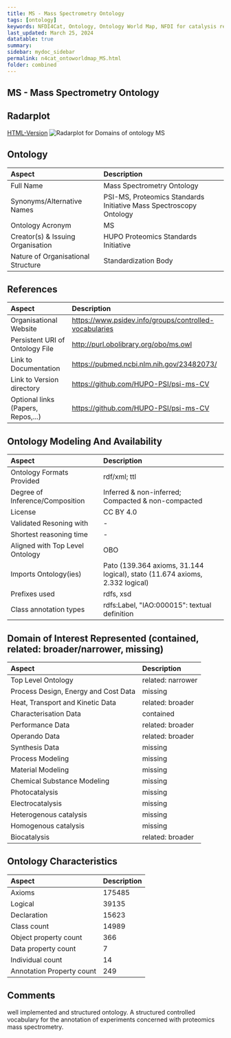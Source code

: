 ```yaml
---
title: MS - Mass Spectrometry Ontology
tags: [ontology]
keywords: NFDI4Cat, Ontology, Ontology World Map, NFDI for catalysis related research, semantic web
last_updated: March 25, 2024
datatable: true
summary:
sidebar: mydoc_sidebar
permalink: n4cat_ontoworldmap_MS.html
folder: combined
---
```

## MS - Mass Spectrometry Ontology


 ## Radarplot 

 [HTML-Version](../radarplots/Radarplot_MS.html) ![Radarplot for Domains of ontology MS](../radarplots/Radarplot_MS.svg) 
## Ontology

|Aspect |Description| 
 |:---|:---|
| Full Name | Mass Spectrometry Ontology |
| Synonyms/Alternative Names | PSI-MS, Proteomics Standards Initiative Mass Spectroscopy Ontology |
| Ontology Acronym | MS |
| Creator(s) & Issuing Organisation | HUPO Proteomics Standards Initiative |
| Nature of Organisational Structure | Standardization Body |

## References

|Aspect |Description| 
 |:---|:---|
| Organisational Website | https://www.psidev.info/groups/controlled-vocabularies |
| Persistent URI of Ontology File | http://purl.obolibrary.org/obo/ms.owl |
| Link to Documentation | https://pubmed.ncbi.nlm.nih.gov/23482073/ |
| Link to Version directory | https://github.com/HUPO-PSI/psi-ms-CV |
| Optional links (Papers, Repos,...) | https://github.com/HUPO-PSI/psi-ms-CV  |

## Ontology Modeling And Availability

|Aspect |Description| 
 |:---|:---|
| Ontology Formats Provided | rdf/xml; ttl |
| Degree of Inference/Composition | Inferred & non-inferred; Compacted & non-compacted |
| License | CC BY 4.0 |
| Validated Resoning with | - |
| Shortest reasoning time | - |
| Aligned with Top Level Ontology | OBO  |
| Imports Ontology(ies) | Pato (139.364 axioms, 31.144 logical), stato (11.674 axioms, 2.332 logical) |
| Prefixes used | rdfs, xsd |
| Class annotation types | rdfs:Label, "IAO:000015": textual definition |

## Domain of Interest Represented (contained, related: broader/narrower, missing)

|Aspect |Description| 
 |:---|:---|
| Top Level Ontology | related: narrower |
| Process Design, Energy and Cost Data | missing |
| Heat, Transport and Kinetic Data | related: broader |
| Characterisation Data | contained |
| Performance Data | related: broader |
| Operando Data | related: broader |
| Synthesis Data | missing |
| Process Modeling | missing |
| Material Modeling | missing |
| Chemical Substance Modeling | missing |
| Photocatalysis | missing |
| Electrocatalysis | missing |
| Heterogenous catalysis | missing |
| Homogenous catalysis | missing |
| Biocatalysis | related: broader |

## Ontology Characteristics

|Aspect |Description| 
 |:---|:---|
| Axioms | 175485 |
| Logical | 39135 |
| Declaration | 15623 |
| Class count | 14989 |
| Object property count | 366 |
| Data property count | 7 |
| Individual count | 14 |
| Annotation Property count | 249 |

## Comments

well implemented and structured ontology. A structured controlled vocabulary for the annotation of experiments concerned with proteomics mass spectrometry.
